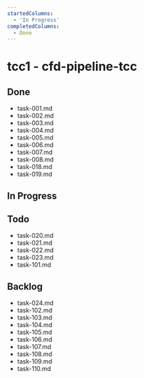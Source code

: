 ```yaml
---
startedColumns:
  - 'In Progress'
completedColumns:
  - Done
---
```


# tcc1 - cfd-pipeline-tcc

## Done

- task-001.md
- task-002.md
- task-003.md
- task-004.md
- task-005.md
- task-006.md
- task-007.md
- task-008.md
- task-018.md
- task-019.md

## In Progress

## Todo
- task-020.md
- task-021.md
- task-022.md
- task-023.md
- task-101.md

## Backlog

- task-024.md
- task-102.md
- task-103.md
- task-104.md
- task-105.md
- task-106.md
- task-107.md
- task-108.md
- task-109.md
- task-110.md
